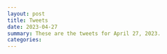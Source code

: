 ```yaml
---
layout: post
title: Tweets
date: 2023-04-27
summary: These are the tweets for April 27, 2023.
categories:
---
```



